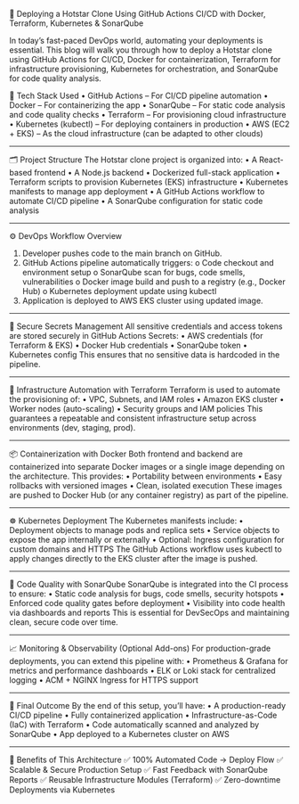 🚀 Deploying a Hotstar Clone Using GitHub Actions CI/CD with Docker, Terraform, Kubernetes & SonarQube


In today’s fast-paced DevOps world, automating your deployments is essential. This blog will walk you through how to deploy a Hotstar clone using GitHub Actions for CI/CD, Docker for containerization, Terraform for infrastructure provisioning, Kubernetes for orchestration, and SonarQube for code quality analysis.

🧰 Tech Stack Used
•	GitHub Actions – For CI/CD pipeline automation
•	Docker – For containerizing the app
•	SonarQube – For static code analysis and code quality checks
•	Terraform – For provisioning cloud infrastructure
•	Kubernetes (kubectl) – For deploying containers in production
•	AWS (EC2 + EKS) – As the cloud infrastructure (can be adapted to other clouds)
________________________________________
🗂️ Project Structure
The Hotstar clone project is organized into:
•	A React-based frontend
•	A Node.js backend
•	Dockerized full-stack application
•	Terraform scripts to provision Kubernetes (EKS) infrastructure
•	Kubernetes manifests to manage app deployment
•	A GitHub Actions workflow to automate CI/CD pipeline
•	A SonarQube configuration for static code analysis
________________________________________
⚙️ DevOps Workflow Overview
1.	Developer pushes code to the main branch on GitHub.
2.	GitHub Actions pipeline automatically triggers:
o	Code checkout and environment setup
o	SonarQube scan for bugs, code smells, vulnerabilities
o	Docker image build and push to a registry (e.g., Docker Hub)
o	Kubernetes deployment update using kubectl
3.	Application is deployed to AWS EKS cluster using updated image.
________________________________________
🔐 Secure Secrets Management
All sensitive credentials and access tokens are stored securely in GitHub Actions Secrets:
•	AWS credentials (for Terraform & EKS)
•	Docker Hub credentials
•	SonarQube token
•	Kubernetes config 
This ensures that no sensitive data is hardcoded in the pipeline.
________________________________________
🧠 Infrastructure Automation with Terraform
Terraform is used to automate the provisioning of:
•	VPC, Subnets, and IAM roles
•	Amazon EKS cluster
•	Worker nodes (auto-scaling)
•	Security groups and IAM policies
This guarantees a repeatable and consistent infrastructure setup across environments (dev, staging, prod).
________________________________________
📦 Containerization with Docker
Both frontend and backend are containerized into separate Docker images or a single image depending on the architecture. This provides:
•	Portability between environments
•	Easy rollbacks with versioned images
•	Clean, isolated execution
These images are pushed to Docker Hub (or any container registry) as part of the pipeline.
________________________________________
☸️ Kubernetes Deployment
The Kubernetes manifests include:
•	Deployment objects to manage pods and replica sets
•	Service objects to expose the app internally or externally
•	Optional: Ingress configuration for custom domains and HTTPS
The GitHub Actions workflow uses kubectl to apply changes directly to the EKS cluster after the image is pushed.
________________________________________
🧪 Code Quality with SonarQube
SonarQube is integrated into the CI process to ensure:
•	Static code analysis for bugs, code smells, security hotspots
•	Enforced code quality gates before deployment
•	Visibility into code health via dashboards and reports
This is essential for DevSecOps and maintaining clean, secure code over time.
________________________________________
📈 Monitoring & Observability (Optional Add-ons)
For production-grade deployments, you can extend this pipeline with:
•	Prometheus & Grafana for metrics and performance dashboards
•	ELK or Loki stack for centralized logging
•	ACM + NGINX Ingress for HTTPS support
________________________________________
🎯 Final Outcome
By the end of this setup, you’ll have:
•	A production-ready CI/CD pipeline
•	Fully containerized application
•	Infrastructure-as-Code (IaC) with Terraform
•	Code automatically scanned and analyzed by SonarQube
•	App deployed to a Kubernetes cluster on AWS
________________________________________
📌 Benefits of This Architecture
✅ 100% Automated Code → Deploy Flow
✅ Scalable & Secure Production Setup
✅ Fast Feedback with SonarQube Reports
✅ Reusable Infrastructure Modules (Terraform)
✅ Zero-downtime Deployments via Kubernetes

